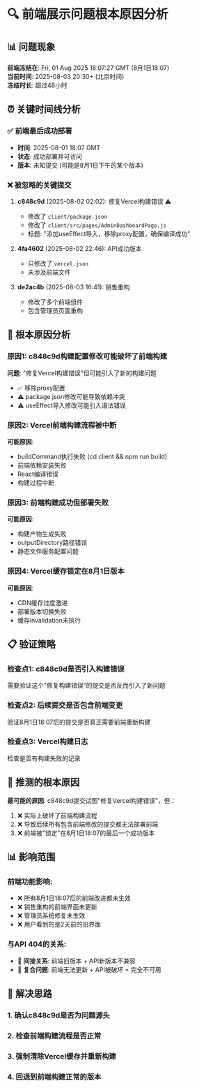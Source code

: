 # 🔍 前端展示问题根本原因分析

## 📊 问题现象
**前端冻结在**: Fri, 01 Aug 2025 18:07:27 GMT (8月1日18:07)  
**当前时间**: 2025-08-03 20:30+ (北京时间)  
**冻结时长**: 超过48小时

## ⏰ 关键时间线分析

### ✅ 前端最后成功部署
- **时间**: 2025-08-01 18:07 GMT 
- **状态**: 成功部署并可访问
- **版本**: 未知提交 (可能是8月1日下午的某个版本)

### ❌ 被忽略的关键提交
1. **c848c9d** (2025-08-02 02:02): 修复Vercel构建错误 ⚠️
   - 修改了 `client/package.json`
   - 修改了 `client/src/pages/AdminDashboardPage.js`
   - 标题: "添加useEffect导入，移除proxy配置，确保编译成功"

2. **4fa4602** (2025-08-02 22:46): API成功版本
   - 只修改了 `vercel.json`
   - 未涉及前端文件

3. **de2ac4b** (2025-08-03 16:41): 销售重构
   - 修改了多个前端组件
   - 包含管理员页面重构

## 🚨 根本原因分析

### 原因1: c848c9d构建配置修改可能破坏了前端构建
**问题**: "修复Vercel构建错误"但可能引入了新的构建问题
- ✅ 移除proxy配置
- ⚠️ package.json修改可能导致依赖冲突
- ⚠️ useEffect导入修改可能引入语法错误

### 原因2: Vercel前端构建流程被中断
**可能原因**:
- buildCommand执行失败 (cd client && npm run build)
- 前端依赖安装失败
- React编译错误
- 构建过程中断

### 原因3: 前端构建成功但部署失败
**可能原因**:
- 构建产物生成失败
- outputDirectory路径错误
- 静态文件服务配置问题

### 原因4: Vercel缓存锁定在8月1日版本
**可能原因**:
- CDN缓存过度激进
- 部署版本切换失败
- 缓存invalidation未执行

## 📋 验证策略

### 检查点1: c848c9d是否引入构建错误
需要验证这个"修复构建错误"的提交是否反而引入了新问题

### 检查点2: 后续提交是否包含前端变更
验证8月1日18:07后的提交是否真正需要前端重新构建

### 检查点3: Vercel构建日志
检查是否有构建失败的记录

## 🎯 推测的根本原因

**最可能的原因**: c848c9d提交试图"修复Vercel构建错误"，但：
1. ❌ 实际上破坏了前端构建流程
2. ❌ 导致后续所有包含前端修改的提交都无法部署前端
3. ❌ 前端被"锁定"在8月1日18:07的最后一个成功版本

## 📊 影响范围

### 前端功能影响:
- ❌ 所有8月1日18:07后的前端改进都未生效
- ❌ 销售重构的前端界面未更新
- ❌ 管理员系统修复未生效
- ❌ 用户看到的是2天前的旧界面

### 与API 404的关系:
- 🔗 **间接关系**: 前端旧版本 + API新版本不兼容
- 🔗 **复合问题**: 前端无法更新 + API被破坏 = 完全不可用

## 🚀 解决思路

### 1. 确认c848c9d是否为问题源头
### 2. 检查前端构建流程是否正常
### 3. 强制清除Vercel缓存并重新构建
### 4. 回退到前端构建正常的版本
